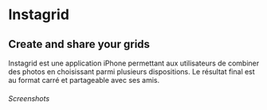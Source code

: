 # Instagrid
## Create and share your grids
Instagrid est une application iPhone permettant aux utilisateurs de combiner des photos en choisissant parmi plusieurs dispositions. Le résultat final est au format carré et partageable avec ses amis.

###### Screenshots
